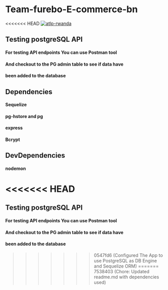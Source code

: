 # Team-furebo-E-commerce-bn
<<<<<<< HEAD
[![atlp-rwanda](https://circleci.com/gh/atlp-rwanda/Team-furebo-E-commerce-bn.svg?style=svg)](https://app.circleci.com/pipelines/github/atlp-rwanda)

## Testing postgreSQL API

#### For testing API endpoints You can use Postman tool 
#### And checkout to the PG admin table to see if data have 
#### been added to the database

## Dependencies

#### Sequelize
#### pg-hstore and pg
#### express
#### Bcrypt

## DevDependencies

#### nodemon
<<<<<<< HEAD
=======

## Testing postgreSQL API

#### For testing API endpoints You can use Postman tool 
#### And checkout to the PG admin table to see if data have 
#### been added to the database

>>>>>>> 0547fd6 (Configured The App to use PostgreSQL as DB Engine and Sequelize ORM)
=======
>>>>>>> 7538403 (Chore: Updated readme.md with dependencies used)
